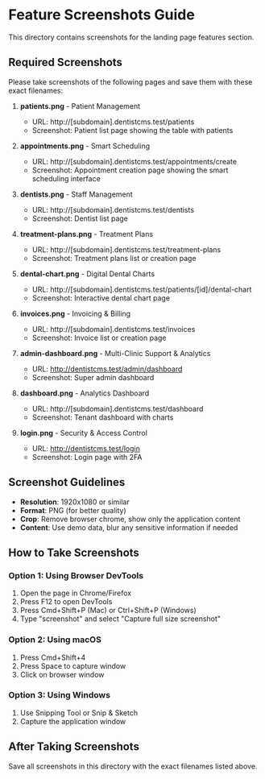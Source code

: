 # Feature Screenshots Guide

This directory contains screenshots for the landing page features section.

## Required Screenshots

Please take screenshots of the following pages and save them with these exact filenames:

1. **patients.png** - Patient Management
   - URL: http://[subdomain].dentistcms.test/patients
   - Screenshot: Patient list page showing the table with patients

2. **appointments.png** - Smart Scheduling
   - URL: http://[subdomain].dentistcms.test/appointments/create
   - Screenshot: Appointment creation page showing the smart scheduling interface

3. **dentists.png** - Staff Management
   - URL: http://[subdomain].dentistcms.test/dentists
   - Screenshot: Dentist list page

4. **treatment-plans.png** - Treatment Plans
   - URL: http://[subdomain].dentistcms.test/treatment-plans
   - Screenshot: Treatment plans list or creation page

5. **dental-chart.png** - Digital Dental Charts
   - URL: http://[subdomain].dentistcms.test/patients/[id]/dental-chart
   - Screenshot: Interactive dental chart page

6. **invoices.png** - Invoicing & Billing
   - URL: http://[subdomain].dentistcms.test/invoices
   - Screenshot: Invoice list or creation page

7. **admin-dashboard.png** - Multi-Clinic Support & Analytics
   - URL: http://dentistcms.test/admin/dashboard
   - Screenshot: Super admin dashboard

8. **dashboard.png** - Analytics Dashboard
   - URL: http://[subdomain].dentistcms.test/dashboard
   - Screenshot: Tenant dashboard with charts

9. **login.png** - Security & Access Control
   - URL: http://dentistcms.test/login
   - Screenshot: Login page with 2FA

## Screenshot Guidelines

- **Resolution**: 1920x1080 or similar
- **Format**: PNG (for better quality)
- **Crop**: Remove browser chrome, show only the application content
- **Content**: Use demo data, blur any sensitive information if needed

## How to Take Screenshots

### Option 1: Using Browser DevTools
1. Open the page in Chrome/Firefox
2. Press F12 to open DevTools
3. Press Cmd+Shift+P (Mac) or Ctrl+Shift+P (Windows)
4. Type "screenshot" and select "Capture full size screenshot"

### Option 2: Using macOS
1. Press Cmd+Shift+4
2. Press Space to capture window
3. Click on browser window

### Option 3: Using Windows
1. Use Snipping Tool or Snip & Sketch
2. Capture the application window

## After Taking Screenshots

Save all screenshots in this directory with the exact filenames listed above.
